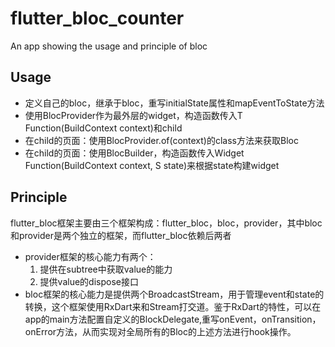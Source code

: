 # flutter_bloc_counter

An app showing the usage and principle of bloc

## Usage

- 定义自己的bloc，继承于bloc，重写initialState属性和mapEventToState方法
- 使用BlocProvider作为最外层的widget，构造函数传入T Function(BuildContext context)和child
- 在child的页面：使用BlocProvider.of<T>(context)的class方法来获取Bloc
- 在child的页面：使用BlocBuilder，构造函数传入Widget Function(BuildContext context, S state)来根据state构建widget

## Principle

flutter_bloc框架主要由三个框架构成：flutter_bloc，bloc，provider，其中bloc和provider是两个独立的框架，而flutter_bloc依赖后两者
- provider框架的核心能力有两个：
    1. 提供在subtree中获取value的能力
    2. 提供value的dispose接口
- bloc框架的核心能力是提供两个BroadcastStream，用于管理event和state的转换，这个框架使用RxDart来和Stream打交道。鉴于RxDart的特性，可以在app的main方法配置自定义的BlockDelegate,重写onEvent，onTransition，onError方法，从而实现对全局所有的Bloc的上述方法进行hook操作。

